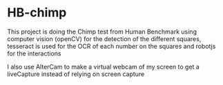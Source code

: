 # HB-chimp

This project is doing the Chimp test from Human Benchmark using computer vision (openCV) for the detection of the different squares, tesseract is used for the OCR of each number on the squares and robotjs for the interactions

I also use AlterCam to make a virtual webcam of my screen to get a liveCapture instead of relying on screen capture
